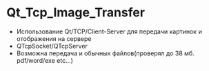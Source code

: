 # Qt_Tcp_Image_Transfer
* Использование Qt/TCP/Client-Server для передачи картинок и отображения на сервере
* QTcpSocket/QTcpServer
* Возможна передача и обычных файлов(проверял до 38 мб. pdf/word/exe etc...)
